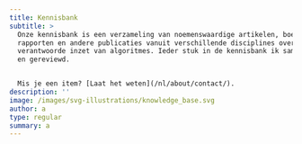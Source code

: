 ```yaml
---
title: Kennisbank
subtitle: >
  Onze kennisbank is een verzameling van noemenswaardige artikelen, boeken,
  rapporten en andere publicaties vanuit verschillende disciplines over de
  verantwoorde inzet van algoritmes. Ieder stuk in de kennisbank ik samengevat
  en gereviewd.


  Mis je een item? [Laat het weten](/nl/about/contact/).
description: ''
image: /images/svg-illustrations/knowledge_base.svg
author: a
type: regular
summary: a
---
```


